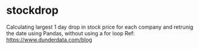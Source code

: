 # stockdrop
Calculating largest 1 day drop in stock price for each company and retrunig the date using Pandas, without using a for loop
Ref: https://www.dunderdata.com/blog
